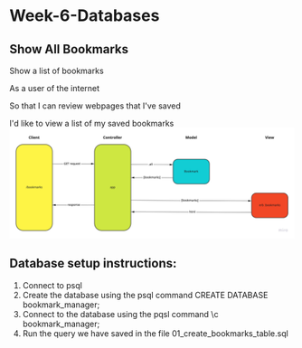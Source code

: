 # Week-6-Databases

## Show All Bookmarks
Show a list of bookmarks

As a user of the internet

So that I can review webpages that I've saved

I'd like to view a list of my saved bookmarks
![Diagram](./images/all_bookmarks_diagram.jpg "Domain model")

## Database setup instructions:
  1. Connect to psql
  2. Create the database using the psql command CREATE DATABASE bookmark_manager;
  3. Connect to the database using the pqsl command \c bookmark_manager;
  4. Run the query we have saved in the file 01_create_bookmarks_table.sql
